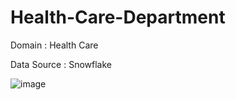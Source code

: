 # Health-Care-Department

Domain : Health Care

Data Source : Snowflake

![image](https://user-images.githubusercontent.com/58816046/201635351-56ad39d6-d21e-4c21-8a41-516b1e875324.png)
